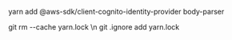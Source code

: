 yarn add @aws-sdk/client-cognito-identity-provider body-parser

git rm --cache yarn.lock \n
git .ignore add  yarn.lock